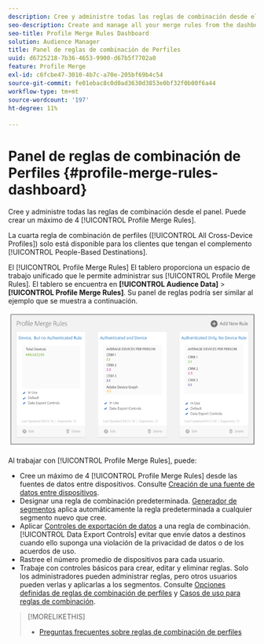 ```yaml
---
description: Cree y administre todas las reglas de combinación desde el panel. Puede crear un máximo de 4 reglas de combinación de perfiles.
seo-description: Create and manage all your merge rules from the dashboard. You can create a maximum of 4 Profile Merge Rules.
seo-title: Profile Merge Rules Dashboard
solution: Audience Manager
title: Panel de reglas de combinación de Perfiles
uuid: d6725218-7b36-4653-9900-d67b5f7702a0
feature: Profile Merge
exl-id: c6fcbe47-3010-4b7c-a70e-205bf69b4c54
source-git-commit: fe01ebac8c0d0ad3630d3853e0bf32f0b00f6a44
workflow-type: tm+mt
source-wordcount: '197'
ht-degree: 11%

---
```


# Panel de reglas de combinación de Perfiles {#profile-merge-rules-dashboard}

Cree y administre todas las reglas de combinación desde el panel. Puede crear un máximo de 4 [!UICONTROL Profile Merge Rules].

La cuarta regla de combinación de perfiles ([!UICONTROL All Cross-Device Profiles]) solo está disponible para los clientes que tengan el complemento [!UICONTROL People-Based Destinations].

El [!UICONTROL Profile Merge Rules] El tablero proporciona un espacio de trabajo unificado que le permite administrar sus [!UICONTROL Profile Merge Rules]. El tablero se encuentra en **[!UICONTROL Audience Data]** > **[!UICONTROL Profile Merge Rules]**. Su panel de reglas podría ser similar al ejemplo que se muestra a continuación.

![](assets/profile-dashboard.png)

Al trabajar con [!UICONTROL Profile Merge Rules], puede:

* Cree un máximo de 4 [!UICONTROL Profile Merge Rules] desde las fuentes de datos entre dispositivos. Consulte [Creación de una fuente de datos entre dispositivos](merge-rules-start.md#create-data-source).
* Designar una regla de combinación predeterminada. [Generador de segmentos](../segments/segment-builder.md) aplica automáticamente la regla predeterminada a cualquier segmento nuevo que cree.
* Aplicar [Controles de exportación de datos](../data-export-controls.md) a una regla de combinación. [!UICONTROL Data Export Controls] evitar que envíe datos a destinos cuando ello suponga una violación de la privacidad de datos o de los acuerdos de uso.
* Rastree el número promedio de dispositivos para cada usuario.
* Trabaje con controles básicos para crear, editar y eliminar reglas. Solo los administradores pueden administrar reglas, pero otros usuarios pueden verlas y aplicarlas a los segmentos. Consulte [Opciones definidas de reglas de combinación de perfiles](merge-rule-definitions.md) y [Casos de uso para reglas de combinación](merge-rule-targeting-options.md).

>[!MORELIKETHIS]
>
>* [Preguntas frecuentes sobre reglas de combinación de perfiles](../../faq/faq-profile-merge.md)

